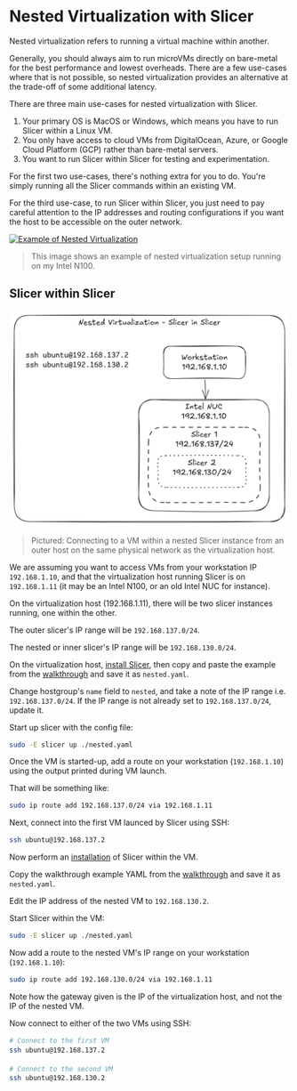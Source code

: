 # Nested Virtualization with Slicer

Nested virtualization refers to running a virtual machine within another.

Generally, you should always aim to run microVMs directly on bare-metal for the best performance and lowest overheads. There are a few use-cases where that is not possible, so nested virtualization provides an alternative at the trade-off of some additional latency.

There are three main use-cases for nested virtualization with Slicer.

1. Your primary OS is MacOS or Windows, which means you have to run Slicer within a Linux VM.
2. You only have access to cloud VMs from DigitalOcean, Azure, or Google Cloud Platform (GCP) rather than bare-metal servers.
3. You want to run Slicer within Slicer for testing and experimentation.

For the first two use-cases, there's nothing extra for you to do. You're simply running all the Slicer commands within an existing VM.

For the third use-case, to run Slicer within Slicer, you just need to pay careful attention to the IP addresses and routing configurations if you want the host to be accessible on the outer network.

[![Example of Nested Virtualization](https://pbs.twimg.com/media/G2mW2PBWoAAbG6-?format=jpg&name=4096x4096)](https://x.com/alexellisuk/status/1975276011941150963/)
> This image shows an example of nested virtualization setup running on my Intel N100.

## Slicer within Slicer

![Nested Virtualization](/images/slicer-in-slicer.png)
> Pictured: Connecting to a VM within a nested Slicer instance from an outer host on the same physical network as the virtualization host.

We are assuming you want to access VMs from your workstation IP `192.168.1.10`, and that the virtualization host running Slicer is on `192.168.1.11` (it may be an Intel N100, or an old Intel NUC for instance).

On the virtualization host (192.168.1.11), there will be two slicer instances running, one within the other.

The outer slicer's IP range will be `192.168.137.0/24`.

The nested or inner slicer's IP range will be `192.168.130.0/24`.

On the virtualization host, [install Slicer](/getting-started/install), then copy and paste the example from the [walkthrough](/getting-started/walkthrough) and save it as `nested.yaml`.

Change hostgroup's `name` field to `nested`, and take a note of the IP range i.e. `192.168.137.0/24`.
If the IP range is not already set to `192.168.137.0/24`, update it.

Start up slicer with the config file:

```bash
sudo -E slicer up ./nested.yaml
```

Once the VM is started-up, add a route on your workstation (`192.168.1.10`) using the output printed during VM launch.

That will be something like:

```bash
sudo ip route add 192.168.137.0/24 via 192.168.1.11
```

Next, connect into the first VM launced by Slicer using SSH:

```bash
ssh ubuntu@192.168.137.2
```

Now perform an [installation](/getting-started/install.md) of Slicer within the VM.

Copy the walkthrough example YAML from the [walkthrough](/getting-started/install.md) and save it as `nested.yaml`.

Edit the IP address of the nested VM to `192.168.130.2`.

Start Slicer within the VM:

```bash
sudo -E slicer up ./nested.yaml
```

Now add a route to the nested VM's IP range on your workstation (`192.168.1.10`):

```bash
sudo ip route add 192.168.130.0/24 via 192.168.1.11
```

Note how the gateway given is the IP of the virtualization host, and not the IP of the nested VM.

Now connect to either of the two VMs using SSH:

```bash
# Connect to the first VM
ssh ubuntu@192.168.137.2

# Connect to the second VM
ssh ubuntu@192.168.130.2
```

